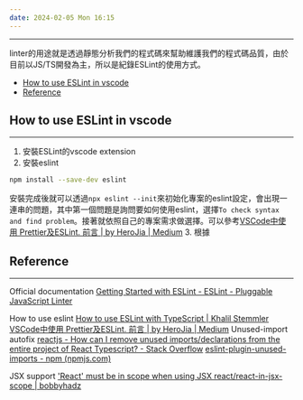 ```yaml
---
date: 2024-02-05 Mon 16:15
---
```

---

linter的用途就是透過靜態分析我們的程式碼來幫助維護我們的程式碼品質，由於目前以JS/TS開發為主，所以是紀錄ESLint的使用方式。

+ [How to use ESLint in vscode](<##How to use ESLint in vscode>)
+ [Reference](##Reference)

## How to use ESLint in vscode
---
1. 安裝ESLint的vscode extension
2. 安裝eslint
```bash
npm install --save-dev eslint
```
安裝完成後就可以透過`npx eslint --init`來初始化專案的eslint設定，會出現一連串的問題，其中第一個問題是詢問要如何使用eslint，選擇`To check syntax and find problem`。接著就依照自己的專案需求做選擇。可以參考[VSCode中使用 Prettier及ESLint. 前言 | by HeroJia | Medium](https://medium.com/@HeroJia/%E5%9C%A8vscode%E4%B8%AD%E4%BD%BF%E7%94%A8-prettier-eslint-5b708cf83213)
3. 根據



## Reference
---

Official documentation
	[Getting Started with ESLint - ESLint - Pluggable JavaScript Linter](https://eslint.org/docs/latest/use/getting-started)
	
How to use eslint
	[How to use ESLint with TypeScript | Khalil Stemmler](https://khalilstemmler.com/blogs/typescript/eslint-for-typescript/)
	[VSCode中使用 Prettier及ESLint. 前言 | by HeroJia | Medium](https://medium.com/@HeroJia/%E5%9C%A8vscode%E4%B8%AD%E4%BD%BF%E7%94%A8-prettier-eslint-5b708cf83213)
Unused-import autofix
	[reactjs - How can I remove unused imports/declarations from the entire project of React Typescript? - Stack Overflow](https://stackoverflow.com/questions/64365300/how-can-i-remove-unused-imports-declarations-from-the-entire-project-of-react-ty)
	[eslint-plugin-unused-imports - npm (npmjs.com)](https://www.npmjs.com/package/eslint-plugin-unused-imports)

JSX support 
	['React' must be in scope when using JSX react/react-in-jsx-scope | bobbyhadz](https://bobbyhadz.com/blog/react-must-be-in-scope-when-using-jsx)
